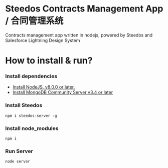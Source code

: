 # Steedos Contracts Management App / 合同管理系统
Contracts management app written in nodejs, powered by Steedos and Salesforce Lightning Design System

# How to install & run?

### Install dependencies 
- [Install NodeJS, v8.0.0 or later.](https://nodejs.org/en/)
- [Install MongoDB Community Server v3.4 or later](https://www.mongodb.com/download-center/community)

### Install Steedos
```
npm i steedos-server -g
```

### Install node_modules
```
npm i
```

### Run Server
```
node server
```
